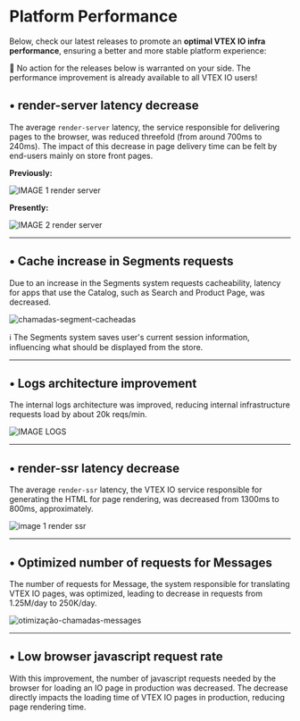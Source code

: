 # Platform Performance

Below, check our latest releases to promote an **optimal VTEX IO infra performance**, ensuring a better and more stable platform experience:

:eyes: No action for the releases below is warranted on your side. The performance improvement is already available to all VTEX IO users!

## • render-server latency decrease

The average `render-server` latency, the service responsible for delivering pages to the browser, was reduced threefold (from around 700ms to 240ms). The impact of this decrease in page delivery time can be felt by end-users mainly on store front pages.

**Previously:**

![IMAGE 1 render server](https://user-images.githubusercontent.com/52087100/63539684-07e32580-c4f1-11e9-8ccf-359c9460e345.png)

**Presently:**

![IMAGE 2 render server](https://user-images.githubusercontent.com/52087100/63539688-09ace900-c4f1-11e9-8537-3696e07c8a6b.png)

--- 

## • Cache increase in Segments requests

Due to an increase in the Segments system requests cacheability, latency for apps that use the Catalog, such as Search and Product Page, was decreased.


![chamadas-segment-cacheadas](https://user-images.githubusercontent.com/52087100/63539856-66100880-c4f1-11e9-9420-dd925ca249d4.png)

:information_source: The Segments system saves user's current session information, influencing what should be displayed from the store.

---

## • Logs architecture improvement

The internal logs architecture was improved, reducing internal infrastructure requests load by about 20k reqs/min.


![IMAGE LOGS](https://user-images.githubusercontent.com/52087100/63539727-1df0e600-c4f1-11e9-8275-717ab49786c2.png)

---


## • render-ssr latency decrease

The average `render-ssr` latency, the VTEX IO service responsible for generating the HTML for page rendering, was decreased from 1300ms to 800ms, approximately.


![image 1 render ssr](https://user-images.githubusercontent.com/52087100/63539746-26492100-c4f1-11e9-9362-19ba571c6aa2.png)


---

## • Optimized number of requests for Messages

The number of requests for Message, the system responsible for translating VTEX IO pages, was optimized, leading to decrease in requests from 1.25M/day to 250K/day.


![otimização-chamadas-messages](https://user-images.githubusercontent.com/52087100/63539876-6dcfad00-c4f1-11e9-8b22-232f8ac3d9d0.png)

---

## • Low browser javascript request rate

With this improvement, the number of javascript requests needed by the browser for loading an IO page in production was decreased. The decrease directly impacts the loading time of VTEX IO pages in production, reducing page rendering time.
